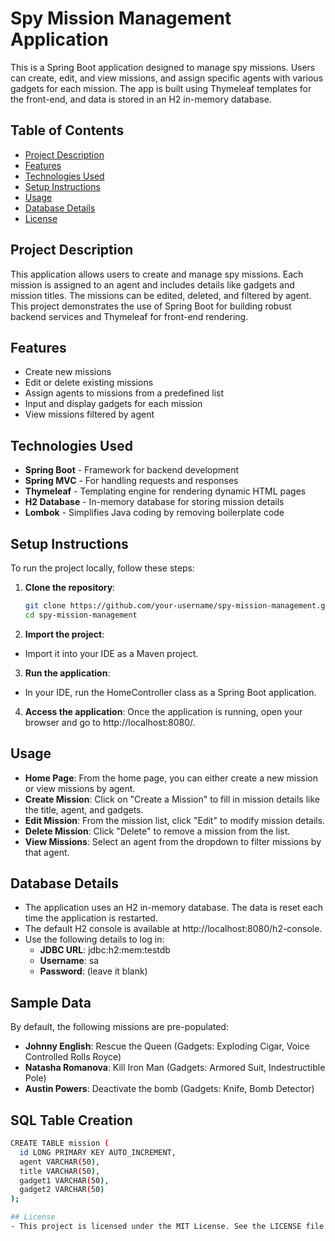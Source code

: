 # Spy Mission Management Application

This is a Spring Boot application designed to manage spy missions. Users can create, edit, and view missions, and assign specific agents with various gadgets for each mission. The app is built using Thymeleaf templates for the front-end, and data is stored in an H2 in-memory database.

## Table of Contents

- [Project Description](#project-description)
- [Features](#features)
- [Technologies Used](#technologies-used)
- [Setup Instructions](#setup-instructions)
- [Usage](#usage)
- [Database Details](#database-details)
- [License](#license)

## Project Description

This application allows users to create and manage spy missions. Each mission is assigned to an agent and includes details like gadgets and mission titles. The missions can be edited, deleted, and filtered by agent. This project demonstrates the use of Spring Boot for building robust backend services and Thymeleaf for front-end rendering.

## Features

- Create new missions
- Edit or delete existing missions
- Assign agents to missions from a predefined list
- Input and display gadgets for each mission
- View missions filtered by agent

## Technologies Used

- **Spring Boot** - Framework for backend development
- **Spring MVC** - For handling requests and responses
- **Thymeleaf** - Templating engine for rendering dynamic HTML pages
- **H2 Database** - In-memory database for storing mission details
- **Lombok** - Simplifies Java coding by removing boilerplate code

## Setup Instructions

To run the project locally, follow these steps:

1. **Clone the repository**:
   ```bash
   git clone https://github.com/your-username/spy-mission-management.git
   cd spy-mission-management
   
2. **Import the project**:
- Import it into your IDE as a Maven project.
  
3. **Run the application**:
- In your IDE, run the HomeController class as a Spring Boot application.
  
4. **Access the application**:
Once the application is running, open your browser and go to http://localhost:8080/.

## Usage
- **Home Page**: From the home page, you can either create a new mission or view missions by agent.
- **Create Mission**: Click on "Create a Mission" to fill in mission details like the title, agent, and gadgets.
- **Edit Mission**: From the mission list, click "Edit" to modify mission details.
- **Delete Mission**: Click "Delete" to remove a mission from the list.
- **View Missions**: Select an agent from the dropdown to filter missions by that agent.

## Database Details
- The application uses an H2 in-memory database. The data is reset each time the application is restarted.
- The default H2 console is available at http://localhost:8080/h2-console.
- Use the following details to log in:
  - **JDBC URL**: jdbc:h2:mem:testdb
  - **Username**: sa
  - **Password**: (leave it blank)

 ## Sample Data
By default, the following missions are pre-populated:
 - **Johnny English**: Rescue the Queen (Gadgets: Exploding Cigar, Voice Controlled Rolls Royce)
 - **Natasha Romanova**: Kill Iron Man (Gadgets: Armored Suit, Indestructible Pole)
 - **Austin Powers**: Deactivate the bomb (Gadgets: Knife, Bomb Detector)

## SQL Table Creation
```bash
CREATE TABLE mission (
  id LONG PRIMARY KEY AUTO_INCREMENT,
  agent VARCHAR(50),
  title VARCHAR(50),
  gadget1 VARCHAR(50),
  gadget2 VARCHAR(50)
);

## License
- This project is licensed under the MIT License. See the LICENSE file for more details.
